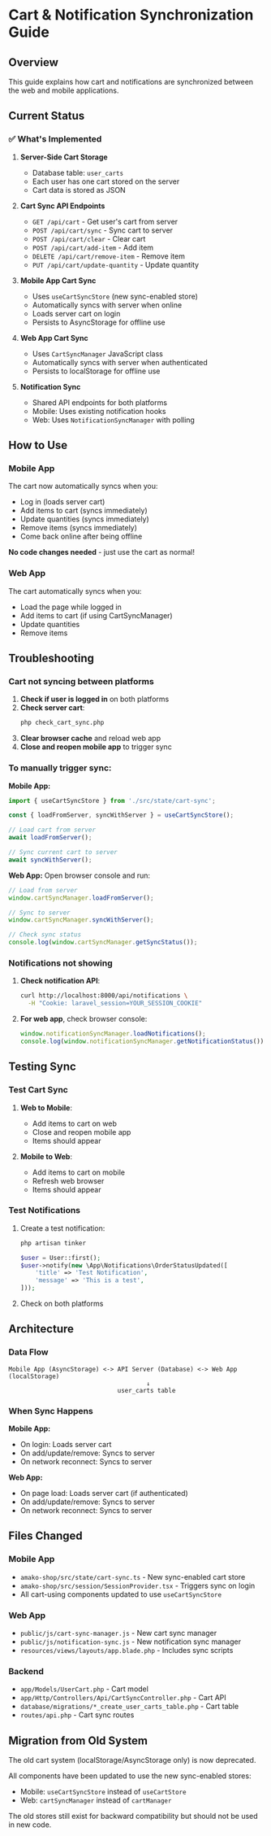 # Cart & Notification Synchronization Guide

## Overview
This guide explains how cart and notifications are synchronized between the web and mobile applications.

## Current Status

### ✅ What's Implemented

1. **Server-Side Cart Storage**
   - Database table: `user_carts`
   - Each user has one cart stored on the server
   - Cart data is stored as JSON

2. **Cart Sync API Endpoints**
   - `GET /api/cart` - Get user's cart from server
   - `POST /api/cart/sync` - Sync cart to server
   - `POST /api/cart/clear` - Clear cart
   - `POST /api/cart/add-item` - Add item
   - `DELETE /api/cart/remove-item` - Remove item
   - `PUT /api/cart/update-quantity` - Update quantity

3. **Mobile App Cart Sync**
   - Uses `useCartSyncStore` (new sync-enabled store)
   - Automatically syncs with server when online
   - Loads server cart on login
   - Persists to AsyncStorage for offline use

4. **Web App Cart Sync**
   - Uses `CartSyncManager` JavaScript class
   - Automatically syncs with server when authenticated
   - Persists to localStorage for offline use

5. **Notification Sync**
   - Shared API endpoints for both platforms
   - Mobile: Uses existing notification hooks
   - Web: Uses `NotificationSyncManager` with polling

## How to Use

### Mobile App

The cart now automatically syncs when you:
- Log in (loads server cart)
- Add items to cart (syncs immediately)
- Update quantities (syncs immediately)
- Remove items (syncs immediately)
- Come back online after being offline

**No code changes needed** - just use the cart as normal!

### Web App

The cart automatically syncs when you:
- Load the page while logged in
- Add items to cart (if using CartSyncManager)
- Update quantities
- Remove items

## Troubleshooting

### Cart not syncing between platforms

1. **Check if user is logged in** on both platforms
2. **Check server cart**:
   ```bash
   php check_cart_sync.php
   ```
3. **Clear browser cache** and reload web app
4. **Close and reopen mobile app** to trigger sync

### To manually trigger sync:

**Mobile App:**
```typescript
import { useCartSyncStore } from './src/state/cart-sync';

const { loadFromServer, syncWithServer } = useCartSyncStore();

// Load cart from server
await loadFromServer();

// Sync current cart to server
await syncWithServer();
```

**Web App:**
Open browser console and run:
```javascript
// Load from server
window.cartSyncManager.loadFromServer();

// Sync to server
window.cartSyncManager.syncWithServer();

// Check sync status
console.log(window.cartSyncManager.getSyncStatus());
```

### Notifications not showing

1. **Check notification API**:
   ```bash
   curl http://localhost:8000/api/notifications \
     -H "Cookie: laravel_session=YOUR_SESSION_COOKIE"
   ```

2. **For web app**, check browser console:
   ```javascript
   window.notificationSyncManager.loadNotifications();
   console.log(window.notificationSyncManager.getNotificationStatus());
   ```

## Testing Sync

### Test Cart Sync

1. **Web to Mobile**:
   - Add items to cart on web
   - Close and reopen mobile app
   - Items should appear

2. **Mobile to Web**:
   - Add items to cart on mobile
   - Refresh web browser
   - Items should appear

### Test Notifications

1. Create a test notification:
   ```bash
   php artisan tinker
   ```
   ```php
   $user = User::first();
   $user->notify(new \App\Notifications\OrderStatusUpdated([
       'title' => 'Test Notification',
       'message' => 'This is a test',
   ]));
   ```

2. Check on both platforms

## Architecture

### Data Flow

```
Mobile App (AsyncStorage) <-> API Server (Database) <-> Web App (localStorage)
                                      ↓
                              user_carts table
```

### When Sync Happens

**Mobile App:**
- On login: Loads server cart
- On add/update/remove: Syncs to server
- On network reconnect: Syncs to server

**Web App:**
- On page load: Loads server cart (if authenticated)
- On add/update/remove: Syncs to server
- On network reconnect: Syncs to server

## Files Changed

### Mobile App
- `amako-shop/src/state/cart-sync.ts` - New sync-enabled cart store
- `amako-shop/src/session/SessionProvider.tsx` - Triggers sync on login
- All cart-using components updated to use `useCartSyncStore`

### Web App
- `public/js/cart-sync-manager.js` - New cart sync manager
- `public/js/notification-sync.js` - New notification sync manager
- `resources/views/layouts/app.blade.php` - Includes sync scripts

### Backend
- `app/Models/UserCart.php` - Cart model
- `app/Http/Controllers/Api/CartSyncController.php` - Cart API
- `database/migrations/*_create_user_carts_table.php` - Cart table
- `routes/api.php` - Cart sync routes

## Migration from Old System

The old cart system (localStorage/AsyncStorage only) is now deprecated.

All components have been updated to use the new sync-enabled stores:
- Mobile: `useCartSyncStore` instead of `useCartStore`
- Web: `cartSyncManager` instead of `cartManager`

The old stores still exist for backward compatibility but should not be used in new code.


